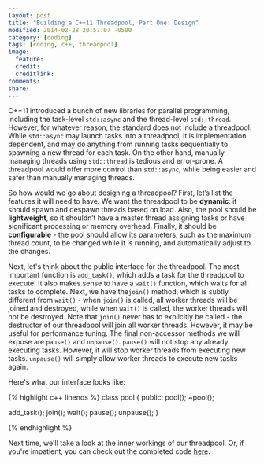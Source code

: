 ```yaml
---
layout: post
title: "Building a C++11 Threadpool, Part One: Design"
modified: 2014-02-28 20:57:07 -0500
category: [coding]
tags: [coding, c++, threadpool]
image:
  feature: 
  credit: 
  creditlink: 
comments: 
share: 
---
```


C++11 introduced a bunch of new libraries for parallel programming, including the task-level `std::async` and the thread-level `std::thread`. However, for whatever reason, the standard does not include a threadpool. While `std::async` may launch tasks into a threadpool, it is implementation dependent, and may do anything from running tasks sequentially to spawning a new thread for each task. On the other hand, manually managing threads using `std::thread` is tedious and error-prone. A threadpool would offer more control than `std::async`, while being easier and safer than manually managing threads.

So how would we go about designing a threadpool? First, let’s list the features it will need to have. We want the threadpool to be **dynamic**: it should spawn and despawn threads based on load. Also, the pool should be **lightweight**, so it shouldn’t have a master thread assigning tasks or have significant processing or memory overhead. Finally, it should be **configurable** - the pool should allow its parameters, such as the maximum thread count, to be changed while it is running, and automatically adjust to the changes.

Next, let's think about the public interface for the threadpool. The most important function is `add_task()`, which adds a task for the threadpool to execute. It also makes sense to have a `wait()` function, which waits for all tasks to complete. Next, we have the`join()` method, which is subtly different from `wait()` - when `join()` is called, all worker threads will be joined and destroyed, while when `wait()` is called, the worker threads will not be destroyed. Note that `join()` never has to explicitly be called - the destructor of our threadpool will join all worker threads. However, it may be useful for performance tuning. The final non-accessor methods we will expose are `pause()` and `unpause()`. `pause()` will not stop any already executing tasks. However, it will stop worker threads from executing new tasks. `unpause()` will simply allow worker threads to execute new tasks again.

Here's what our interface looks like:

{% highlight c++ linenos %}
class pool {
 public:
  pool();
  ~pool();

  add_task();
  join();
  wait();
  pause();
  unpause();
}

{% endhighlight %}

Next time, we'll take a look at the inner workings of our threadpool. Or, if you're impatient, you can check out the completed code [here](https://github.com/iambald/threadpool).

